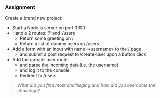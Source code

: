 

 ### Assignment
Create a brand new project:
- Start a Node js server on port 3000
- Handle 2 routes: ‘/‘ and ‘/users
	- Return some greeting on /
	- Return a list of dummy users on /users
- Add a form with an input with name=«username» to the / page 
	- and submit a post request to /create-user upon a button click
- Add the /create-user route 
	- and parse the incoming data (i.e. the username) 
	- and log it to the console.
	- Redirect to /users

> *What did you find most challenging and how did you overcome the challenge?*